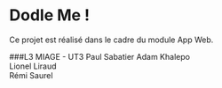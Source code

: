 # Dodle Me !

Ce projet est réalisé dans le cadre du module App Web.

###L3 MIAGE - UT3 Paul Sabatier
Adam Khalepo\
Lionel Liraud\
Rémi Saurel
